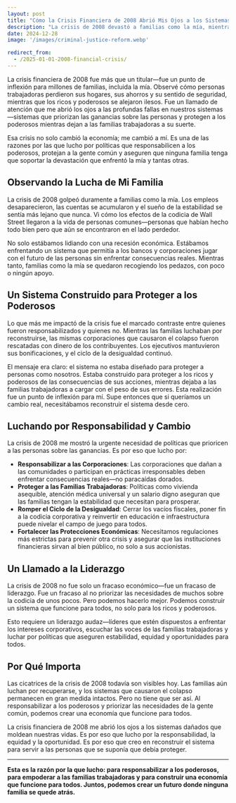 ```yaml
---
layout: post
title: "Cómo la Crisis Financiera de 2008 Abrió Mis Ojos a los Sistemas Dañados"
description: "La crisis de 2008 devastó a familias como la mía, mientras que los ricos escaparon de la responsabilidad. Ver cómo el sistema falló en proteger a la gente común fue un punto de inflexión para mí—es por eso que lucho por políticas que responsabilicen a los poderosos y empoderen a las familias trabajadoras."
date: 2024-12-28
image: '/images/criminal-justice-reform.webp'

redirect_from:
  - /2025-01-01-2008-financial-crisis/
---
```


La crisis financiera de 2008 fue más que un titular—fue un punto de inflexión para millones de familias, incluida la mía. Observé cómo personas trabajadoras perdieron sus hogares, sus ahorros y su sentido de seguridad, mientras que los ricos y poderosos se alejaron ilesos. Fue un llamado de atención que me abrió los ojos a las profundas fallas en nuestros sistemas—sistemas que priorizan las ganancias sobre las personas y protegen a los poderosos mientras dejan a las familias trabajadoras a su suerte.

Esa crisis no solo cambió la economía; me cambió a mí. Es una de las razones por las que lucho por políticas que responsabilicen a los poderosos, protejan a la gente común y aseguren que ninguna familia tenga que soportar la devastación que enfrentó la mía y tantas otras.

## Observando la Lucha de Mi Familia

La crisis de 2008 golpeó duramente a familias como la mía. Los empleos desaparecieron, las cuentas se acumularon y el sueño de la estabilidad se sentía más lejano que nunca. Vi cómo los efectos de la codicia de Wall Street llegaron a la vida de personas comunes—personas que habían hecho todo bien pero que aún se encontraron en el lado perdedor.

No solo estábamos lidiando con una recesión económica. Estábamos enfrentando un sistema que permitía a los bancos y corporaciones jugar con el futuro de las personas sin enfrentar consecuencias reales. Mientras tanto, familias como la mía se quedaron recogiendo los pedazos, con poco o ningún apoyo.

## Un Sistema Construido para Proteger a los Poderosos

Lo que más me impactó de la crisis fue el marcado contraste entre quienes fueron responsabilizados y quienes no. Mientras las familias luchaban por reconstruirse, las mismas corporaciones que causaron el colapso fueron rescatadas con dinero de los contribuyentes. Los ejecutivos mantuvieron sus bonificaciones, y el ciclo de la desigualdad continuó.

El mensaje era claro: el sistema no estaba diseñado para proteger a personas como nosotros. Estaba construido para proteger a los ricos y poderosos de las consecuencias de sus acciones, mientras dejaba a las familias trabajadoras a cargar con el peso de sus errores. Esta realización fue un punto de inflexión para mí. Supe entonces que si queríamos un cambio real, necesitábamos reconstruir el sistema desde cero.

## Luchando por Responsabilidad y Cambio

La crisis de 2008 me mostró la urgente necesidad de políticas que prioricen a las personas sobre las ganancias. Es por eso que lucho por:

- **Responsabilizar a las Corporaciones**: Las corporaciones que dañan a las comunidades o participan en prácticas irresponsables deben enfrentar consecuencias reales—no paracaídas dorados.
- **Proteger a las Familias Trabajadoras**: Políticas como vivienda asequible, atención médica universal y un salario digno aseguran que las familias tengan la estabilidad que necesitan para prosperar.
- **Romper el Ciclo de la Desigualdad**: Cerrar los vacíos fiscales, poner fin a la codicia corporativa y reinvertir en educación e infraestructura puede nivelar el campo de juego para todos.
- **Fortalecer las Protecciones Económicas**: Necesitamos regulaciones más estrictas para prevenir otra crisis y asegurar que las instituciones financieras sirvan al bien público, no solo a sus accionistas.

## Un Llamado a la Liderazgo

La crisis de 2008 no fue solo un fracaso económico—fue un fracaso de liderazgo. Fue un fracaso al no priorizar las necesidades de muchos sobre la codicia de unos pocos. Pero podemos hacerlo mejor. Podemos construir un sistema que funcione para todos, no solo para los ricos y poderosos.

Esto requiere un liderazgo audaz—líderes que estén dispuestos a enfrentar los intereses corporativos, escuchar las voces de las familias trabajadoras y luchar por políticas que aseguren estabilidad, equidad y oportunidades para todos.

## Por Qué Importa

Las cicatrices de la crisis de 2008 todavía son visibles hoy. Las familias aún luchan por recuperarse, y los sistemas que causaron el colapso permanecen en gran medida intactos. Pero no tiene que ser así. Al responsabilizar a los poderosos y priorizar las necesidades de la gente común, podemos crear una economía que funcione para todos.

La crisis financiera de 2008 me abrió los ojos a los sistemas dañados que moldean nuestras vidas. Es por eso que lucho por la responsabilidad, la equidad y la oportunidad. Es por eso que creo en reconstruir el sistema para servir a las personas que se suponía que debía proteger.

---

**Esta es la razón por la que lucho: para responsabilizar a los poderosos, para empoderar a las familias trabajadoras y para construir una economía que funcione para todos. Juntos, podemos crear un futuro donde ninguna familia se quede atrás.**